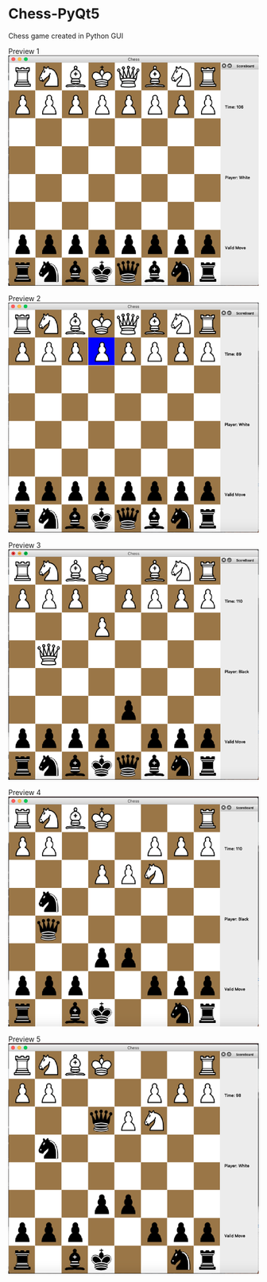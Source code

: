 # Chess-PyQt5
Chess game created in Python GUI

Preview 1
![Alt text](Preview/preview1.png)

Preview 2
![Alt text](Preview/preview2.png)

Preview 3
![Alt text](Preview/preview3.png)

Preview 4
![Alt text](Preview/preview4.png)

Preview 5
![Alt text](Preview/preview5.png)


